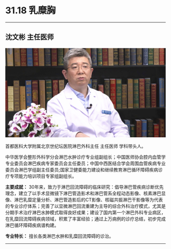 # 31.18 乳糜胸

---

## 沈文彬 主任医师

![1686548663888](image/c31_018/1686548663888.png)

首都医科大学附属北京世纪坛医院淋巴外科主任 主任医师 学科带头人。

中华医学会整形外科学分会淋巴水肿诊疗专业组副组长；中国医师协会腔内血管学专业委员会淋巴疾病专家委员会主任委员；中国中西医结合学会周围血管疾病专业委员会淋巴学组副主任委员;国家卫健委能力建设和继续教育淋巴循环障碍疾病诊疗专项能力培训项目专家组副组长。

**主要成就：** 30年来，致力于淋巴回流障碍的临床研究：倡导淋巴管疾病诊断优先理念，建立了以手术显微镜下淋巴管造影术和淋巴管系全程动态影像、核素淋巴显像、淋巴乳糜定量分析、淋巴管造影后的CT影像、核磁共振淋巴干影像等为代表的专业诊疗体系；完善了以显微淋巴回流重建为主导的综合外科治疗模式，尤其是分期手术治疗淋巴水肿模式取得良好成果；建设了国内第一个淋巴外科专业病区，在乳糜回流障碍疾病领域，积累了丰富经验；通过上万病例的诊疗总结，初步完成淋巴循环障碍疾病谱构建。

**专业特长：** 擅长各类淋巴水肿和乳糜回流障碍的诊治。

---
